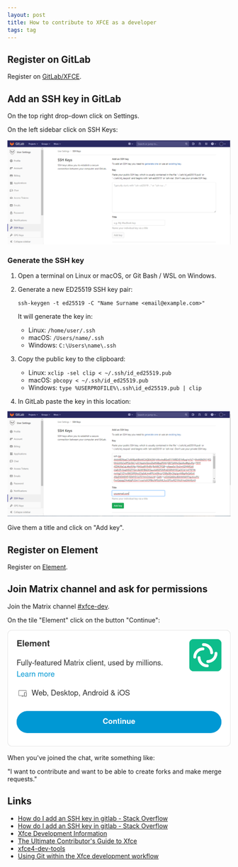 ```yaml
---
layout: post
title: How to contribute to XFCE as a developer
tags: tag
---
```


## Register on GitLab

Register on [GitLab/XFCE](https://gitlab.xfce.org/).

## Add an SSH key in GitLab
 
On the top right drop-down click on Settings.

On the left sidebar click on SSH Keys:  

![](https://raw.githubusercontent.com/ikem-krueger/ikem-krueger.github.io/master/_drafts/2024-02-27-here-comes-the-title/q2QuV.png)

### Generate the SSH key
 
1.	Open a terminal on Linux or macOS, or Git Bash / WSL on Windows.  
2.	Generate a new ED25519 SSH key pair:

        ssh-keygen -t ed25519 -C "Name Surname <email@example.com>"

    It will generate the key in:

  	 - Linux: `/home/user/.ssh`
    - macOS: `/Users/name/.ssh`
    - Windows: `C:\Users\name\.ssh`

4. Copy the public key to the clipboard:

  	 - Linux: `xclip -sel clip < ~/.ssh/id_ed25519.pub`
    - macOS: `pbcopy < ~/.ssh/id_ed25519.pub`
    - Windows: `type %USERPROFILE%\.ssh\id_ed25519.pub | clip`

5. In GitLab paste the key in this location: 

![](https://raw.githubusercontent.com/ikem-krueger/ikem-krueger.github.io/master/_drafts/2024-02-27-here-comes-the-title/MDE0W.png)

Give them a title and click on "Add key".

## Register on Element

Register on [Element](https://app.element.io/#/register).

## Join Matrix channel and ask for permissions

Join the Matrix channel [#xfce-dev](https://matrix.to/#/#xfce-dev:matrix.org).

On the tile "Element" click on the button "Continue":

![](https://raw.githubusercontent.com/ikem-krueger/ikem-krueger.github.io/master/_drafts/2024-02-27-here-comes-the-title/Screenshot%202024-02-27%20at%2015-56-44%20You're%20invited%20to%20talk%20on%20Matrix.png)

When you've joined the chat, write something like:

"I want to contribute and want to be able to create forks and make merge requests."

## Links

 - [How do I add an SSH key in gitlab - Stack Overflow](https://stackoverflow.com/questions/35901982/how-do-i-add-an-ssh-key-in-gitlab/58561659#58561659)
 - [How do I add an SSH key in gitlab - Stack Overflow](https://stackoverflow.com/questions/35901982/how-do-i-add-an-ssh-key-in-gitlab/54361066#54361066)
 - [Xfce Development Information](https://docs.xfce.org/contribute/dev/start)
 - [The Ultimate Contributor's Guide to Xfce](https://andreldm.com/2018/12/03/xfce-contributor-guide.html)
 - [xfce4-dev-tools](https://docs.xfce.org/xfce/xfce4-dev-tools/start)
 - [Using Git within the Xfce development workflow](https://docs.xfce.org/contribute/dev/git/start)
